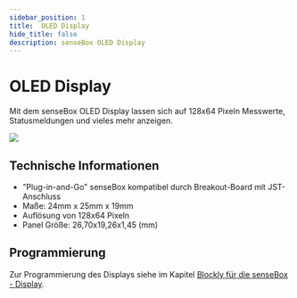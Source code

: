 ```yaml
---
sidebar_position: 1
title:  OLED Display
hide_title: false
description: senseBox OLED Display
---
```


# OLED Display

Mit dem senseBox OLED Display lassen sich auf 128x64 Pixeln Messwerte, Statusmeldungen und vieles mehr anzeigen.

![](/img/hardware-bilder/oled/display.png)
## Technische Informationen

* "Plug-in-and-Go" senseBox kompatibel durch Breakout-Board mit JST-Anschluss
* Maße: 24mm x 25mm x 19mm
* Auflösung von 128x64 Pixeln
* Panel Größe: 26,70x19,26x1,45 (mm)


## Programmierung

Zur Programmierung des Displays siehe im Kapitel [Blockly für die senseBox - Display](/blockly/blockly-Display/).
